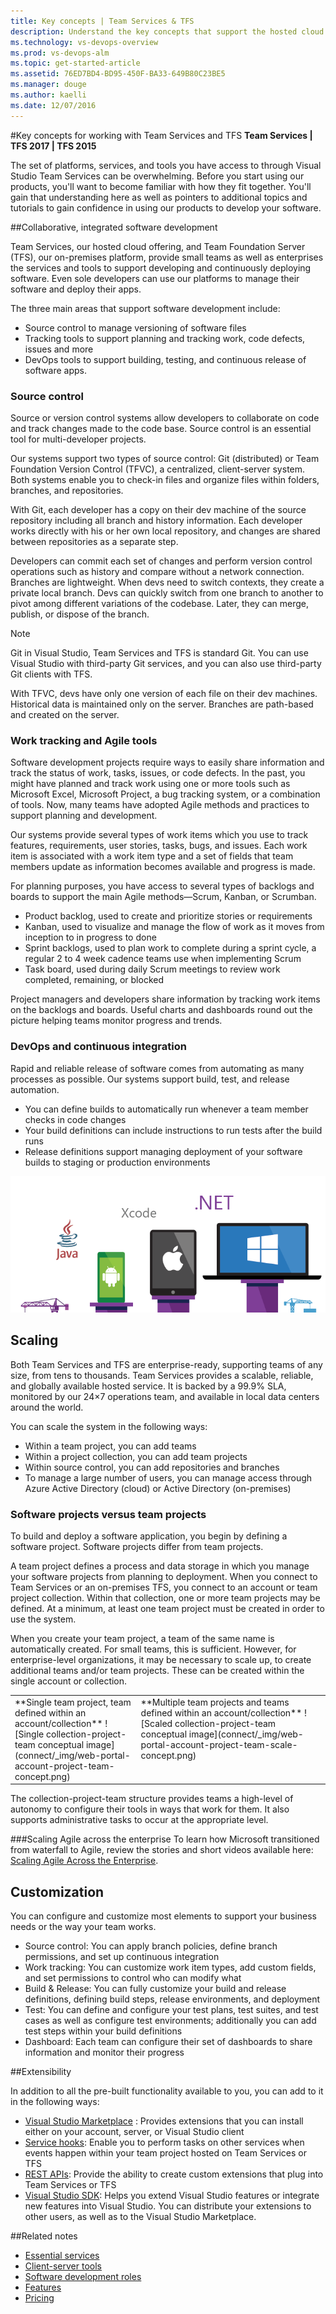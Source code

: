 ```yaml
---
title: Key concepts | Team Services & TFS
description: Understand the key concepts that support the hosted cloud offering of Visual Studio Team Services (VSTS) and Team Foundation Server (TFS)  
ms.technology: vs-devops-overview 
ms.prod: vs-devops-alm
ms.topic: get-started-article  
ms.assetid: 76ED7BD4-BD95-450F-BA33-649B80C23BE5
ms.manager: douge
ms.author: kaelli
ms.date: 12/07/2016
---
```


#Key concepts for working with Team Services and TFS 
<b>Team Services | TFS 2017 | TFS 2015  </b> 

The set of platforms, services, and tools you have access to through Visual Studio Team Services can be overwhelming. Before you start using our products, you'll want to become familiar with how they fit together. You'll gain that understanding here as well as pointers to additional topics and tutorials to gain confidence in using our products to develop your software.   

<!---
###Video overview
 (Video ala Robert's 1.5 min Commit)
-->

##Collaborative, integrated software development 

Team Services, our hosted cloud offering, and Team Foundation Server (TFS), our on-premises platform, provide small teams as well as enterprises the services and tools to support developing and continuously deploying software. Even sole developers can use our platforms to manage their software and deploy their apps. 

The three main areas that support software development include:

- Source control to manage versioning of software files
- Tracking tools to support planning and tracking work, code defects, issues and more
- DevOps tools to support building, testing, and continuous release of software apps. 

### Source control 

Source or version control systems allow developers to collaborate on code and track changes made to the code base. Source control is an essential tool for multi-developer projects.  

Our systems support two types of source control: Git (distributed) or Team Foundation Version Control (TFVC), a centralized, client-server system. Both systems enable you to check-in files and organize files within folders, branches, and repositories. 

With Git, each developer has a copy on their dev machine of the source repository including all branch and history information. Each developer works directly with his or her own local repository, and changes are shared between repositories as a separate step.

Developers can commit each set of changes and perform version control operations such as history and compare without a network connection. Branches are lightweight. When devs need to switch contexts, they create a private local branch. Devs can quickly switch from one branch to another to pivot among different variations of the codebase. Later, they can merge, publish, or dispose of the branch.

>[!NOTE]
>Git in Visual Studio, Team Services and TFS is standard Git. You can use Visual Studio with third-party Git services, and you can also use third-party Git clients with TFS.

With TFVC, devs have only one version of each file on their dev machines. Historical data is maintained only on the server. Branches are path-based and created on the server. 


### Work tracking and Agile tools  

Software development projects require ways to easily share information and track the status of work, tasks, issues, or code defects. In the past, you might have planned and track work using one or more tools such as Microsoft Excel, Microsoft Project, a bug tracking system, or a combination of tools. Now, many teams have adopted Agile methods and practices to support planning and development. 

Our systems provide several types of work items which you use to track features, requirements, user stories, tasks, bugs, and issues. Each work item is associated with a work item type and a set of fields that team members update as information becomes available and progress is made. 

For planning purposes, you have access to several types of backlogs and boards to support the main Agile methods&mdash;Scrum, Kanban, or Scrumban. 

- Product backlog, used to create and prioritize stories or requirements  
- Kanban, used to visualize and manage the flow of work as it moves from inception to in progress to done 
- Sprint backlogs, used to plan work to complete during a sprint cycle, a regular 2 to 4 week cadence teams use when implementing Scrum 
- Task board, used during daily Scrum meetings to review work completed, remaining, or blocked 
 
Project managers and developers share information by tracking work items  on the backlogs and boards. Useful charts and dashboards round out the picture helping teams monitor progress and trends. 

### DevOps and continuous integration  

Rapid and reliable release of software comes from automating as many processes as possible. Our systems support build, test, and release automation. 

- You can define builds to automatically run whenever a team member checks in code changes 
- Your build definitions can include instructions to run tests after the build runs 
- Release definitions support managing deployment of your software builds to staging or production environments 

![Multiple platform continuous integration](build/_img/multi-platform.png) 

## Scaling  

Both Team Services and TFS are enterprise-ready, supporting teams of any size, from tens to thousands. Team Services provides a scalable, reliable, and globally available hosted service. It is backed by a 99.9% SLA, monitored by our 24×7 operations team, and available in local data centers around the world.

You can scale the system in the following ways: 
- Within a team project, you can add teams 
- Within a project collection, you can add team projects  
- Within source control, you can add repositories and branches 
- To manage a large number of users, you can manage access through Azure Active Directory (cloud) or Active Directory (on-premises) 

### Software projects versus team projects 

To build and deploy a software application, you begin by defining a software project. Software projects differ from team projects. 

A team project defines a process and data storage in which you manage your software projects from planning to deployment. When you connect to Team Services or an on-premises TFS, you connect to an account or team project collection. Within that collection, one or more team projects may be defined. At a minimum, at least one team project must be created in order to use the system. 

When you create your team project, a team of the same name is automatically created. For small teams, this is sufficient. However, for enterprise-level organizations, it may be necessary to scale up, to create additional teams and/or team projects. These can be created within the single account or collection. 

<table width="100%">
<tbody valign="top">
<tr>
<td width="40%">
**Single team project, team defined within an account/collection**  
![Single collection-project-team conceptual image](connect/_img/web-portal-account-project-team-concept.png)  
</td>
	
<td width="60%">
**Multiple team projects and teams defined within an account/collection**   
![Scaled collection-project-team conceptual image](connect/_img/web-portal-account-project-team-scale-concept.png)  
</td>
</tr>
</tbody>
</table>

The collection-project-team structure provides teams a high-level of autonomy to configure their tools in ways that work for them. It also supports administrative tasks to occur at the appropriate level.

###Scaling Agile across the enterprise 
To learn how Microsoft transitioned from waterfall to Agile, review the stories and short videos available here: [Scaling Agile Across the Enterprise](https://stories.visualstudio.com/scaling-agile-across-the-enterprise/).


## Customization 

You can configure and customize most elements to support your business needs or the way your team works. 

- Source control: You can apply branch policies, define branch permissions, and set up continuous integration 
- Work tracking: You can customize work item types, add custom fields, and set permissions to control who can modify what 
- Build & Release: You can fully customize your build and release definitions, defining build steps, release environments, and deployment   
- Test: You can define and configure your test plans, test suites, and test cases as well as configure test environments; additionally you can add test steps within your build definitions
- Dashboard: Each team can configure their set of dashboards to share information and monitor their progress 
 
##Extensibility   

In addition to all the pre-built functionality available to you, you can add to it in the following  ways: 

- [Visual Studio Marketplace](https://marketplace.visualstudio.com) : Provides extensions that you can install either on your account, server, or Visual Studio client 
- [Service hooks](../integrate/get-started/service-hooks/get-started.md): Enable you to perform tasks on other services when events happen within your team project hosted on Team Services or TFS 
- [REST APIs](../integrate/api/overview.md): Provide the ability to create custom extensions that plug into Team Services or TFS
- [Visual Studio SDK](https://msdn.microsoft.com/library/bb166441.aspx): Helps you extend Visual Studio features or integrate new features into Visual Studio. You can distribute your extensions to other users, as well as to the Visual Studio Marketplace. 


##Related notes 
- [Essential services](services.md)
- [Client-server tools](tools.md)
- [Software development roles](roles.md)
- [Features](alm-devops-features.md)
- [Pricing](https://www.visualstudio.com/team-services/pricing/)

 